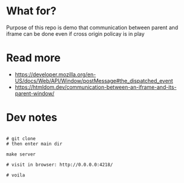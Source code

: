 # What for?

Purpose of this repo is demo that communication between parent and iframe can be done even if cross origin policay is in play

# Read more

- https://developer.mozilla.org/en-US/docs/Web/API/Window/postMessage#the_dispatched_event
- https://htmldom.dev/communication-between-an-iframe-and-its-parent-window/

# Dev notes

```

# git clone
# then enter main dir

make server

# visit in browser: http://0.0.0.0:4218/

# voila
```